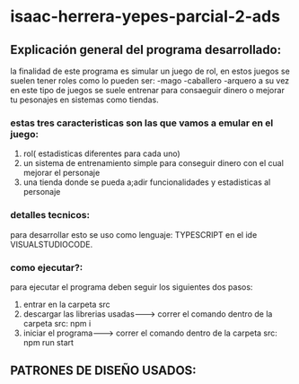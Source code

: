 # isaac-herrera-yepes-parcial-2-ads
## Explicación general del programa desarrollado:
la finalidad de este programa es simular un juego de rol, en estos juegos se suelen tener roles como lo pueden ser:
-mago
-caballero
-arquero
a su vez en este tipo de juegos se suele entrenar para consaeguir dinero o mejorar tu pesonajes en sistemas como tiendas. 
### estas tres caracteristicas son las que vamos a emular en el juego: 
1. rol( estadisticas diferentes para cada uno)
2.  un sistema de entrenamiento simple para conseguir dinero con el cual mejorar el personaje
3. una tienda donde se pueda a;adir funcionalidades y estadisticas al personaje
### detalles tecnicos:
para desarrollar esto se uso como lenguaje: TYPESCRIPT en el ide VISUALSTUDIOCODE. 
### como ejecutar?: 
para ejecutar el programa deben seguir los siguientes dos pasos:
1. entrar en la carpeta src
2. descargar las librerias usadas---> correr el comando dentro de la carpeta src: npm i 
3. iniciar el programa---> correr el comando dentro de la carpeta src: npm run start

## PATRONES DE DISEÑO USADOS: 
